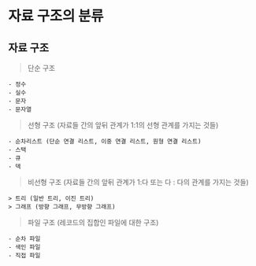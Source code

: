 # 자료 구조의 분류

## 자료 구조

> 단순 구조

    - 정수 
    - 실수
    - 문자
    - 문자열

> 선형 구조 (자료들 간의 앞뒤 관계가 1:1의 선형 관계를 가지는 것들)

    - 순차리스트 (단순 연결 리스트, 이중 연결 리스트, 원형 연결 리스트)
    - 스택
    - 큐
    - 덱

> 비선형 구조 (자료들 간의 앞뒤 관계가 1:다 또는 다 : 다의 관계를 가지는 것들)

    > 트리 (일반 트리, 이진 트리)
    > 그래프 (방향 그래프, 무방향 그래프)

> 파일 구조 (레코드의 집합인 파일에 대한 구조)

    - 순차 파일
    - 색인 파일
    - 직접 파일